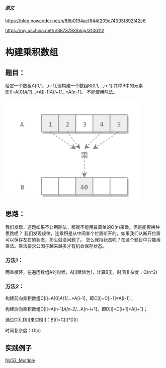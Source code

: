##### [原文](https://blog.nowcoder.net/n/86b0194acf644f209e74093f892f42c6)

<https://blog.nowcoder.net/n/86b0194acf644f209e74093f892f42c6>

<https://my.oschina.net/u/3973793/blog/3106112>

# 构建乘积数组

## 题目：
给定一个数组A[0,1,...,n-1],请构建一个数组B[0,1,...,n-1],其中B中的元素B[i]=A[0]*A[1]*...*A[i-1]*A[i+1]*...*A[n-1]。
不能使用除法。

![](../images/coding_offer/Multiply.jpg)

## 思路：

我们发现，这题如果不让用除法，那就不能用最简单的O(n)来做。但是能否换种思路呢？
我们发现规律，连乘积是从中间某个位置断开的，如果我们从断开位置可以保存左右的状态，那么就没问题了。
怎么保持状态呢？在这个题目中只能用乘法。乘法要求公因子越来越多才有机会保存状态。

### 方法1：

两重循环，在遍历数组A的时候，A[i]赋值为1，计算B[i]，时间复杂度：O(n^2)

### 方法2：

 构建前向乘积数组C[i]=A[0]*A[1]*...*A[i-1]，即C[i]=C[i-1]*A[i-1]；

 构建后向乘积数组D[i]=A[n-1]*A[n-2]*...A[n-i+1]，即D[i]=D[i+1]*A[i+1]；

 通过C[i],D[i]来求B[i]：B[i]=C[i]*D[i]

 时间复杂度：O(n)


## 实践例子

[No52_Multiply](/algorithms-demo/src/main/java/space/pankui/coding/interviews/No52_Multiply.java)


